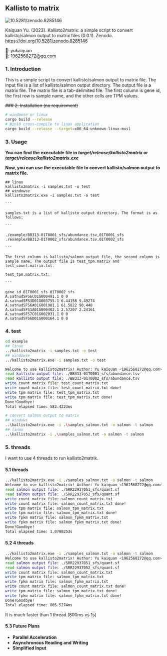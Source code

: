 ## Kallisto to matrix

<img data-toggle="modal" data-target="[data-modal='10.5281/zenodo.8285146']" src="https://zenodo.org/badge/DOI/10.5281/zenodo.8285146.svg" alt="10.5281/zenodo.8285146">

Kaiquan Yu. (2023). Kallisto2matrix: a simple script to convert kallisto/salmon output to matrix files (0.0.1). Zenodo. https://doi.org/10.5281/zenodo.8285146

🙈: yukaiquan
<br/>
📧: 1962568272@qq.com

### 1. Introduction

This is a simple script to convert kallisto/salmon output to matrix file. The input file is a list of kallisto/salmon output directory. The output file is a matrix file. The matrix file is a tab-delimited file. The first column is gene id, the first row is sample name, and the other cells are TPM values.

~~### 2. Installation (no requirement)~~

```bash
# windowse or linux
cargo build --release
# Win10 cross-compile to linux application
cargo build --release --target=x86_64-unknown-linux-musl
```

### 3. Usage

**You can find the executable file in _target/release/kallisto2matrix_ or _target/release/kallisto2matrix.exe_**

**Now, you can use the executable file to convert kallisto/salmon output to matrix file.**

````
## linux
kallisto2matrix -i samples.txt -o test
## windowse
kallisto2matrix.exe -i samples.txt -o test

```

samples.txt is a list of kallisto output directory. The format is as follows:

```

./example/BB313-01T0001_sfs/abundance.tsv,01T0001_sfs
./example/BB313-01T0002_sfs/abundance.tsv,01T0002_sfs

```

The first column is kallisto/salmon output file, the second column is sample name. The output file is test_tpm.matrix and test_count.matrix.txt.

test_tpm.matrix.txt:

```

gene_id 01T0001_sfs 01T0002_sfs
A.satnudSFS6C01G000491.1 0 0
A.satnudSFS3D01G003755.1 6.44158 9.49274
A.satnudSFS6A01G001901.1 61.5822 90.448
A.satnudSFS1A01G000402.1 2.57207 2.24161
A.satnudSFS7C01G002031.1 0 0
A.satnudSFS6D01G000164.1 0 0

````

### 4. test

```bash
cd example
## linux
../kallisto2matrix -i samples.txt -o test
## windowse
../kallisto2matrix.exe -i samples.txt -o test

Welcome to use kallisto2matrix! Author: Yu kaiquan <1962568272@qq.com>
read kallisto output file: ./BB313-01T0001_sfs/abundance.tsv
read kallisto output file: ./BB313-01T0002_sfs/abundance.tsv
write count matrix file: test_count_matrix.txt
write count matrix file: test_count_matrix.txt done!
write tpm matrix file: test_tpm_matrix.txt
write tpm matrix file: test_tpm_matrix.txt done!
Done!Goodbye!
Total elapsed time: 582.4223ms

# convert salmon output to matrix
## windows
..\kallisto2matrix.exe -i .\samples_salmon.txt -o salmon -t salmon
## linux
..\kallisto2matrix -i .\samples_salmon.txt -o salmon -t salmon

```

### 5. threads

I want to use 4 threads to run kallisto2matrix.

#### 5.1 threads

```bash
../kallisto2matrix.exe -i ./samples_salmon.txt -o salmon -t salmon
Welcome to use kallisto2matrix! Author: Yu kaiquan <1962568272@qq.com>
read salmon output file: ./SRR22937051_sfs/quant.sf
read salmon output file: ./SRR22937052_sfs/quant.sf
write count matrix file: salmon_count_matrix.txt
write count matrix file: salmon_count_matrix.txt done!
write tpm matrix file: salmon_tpm_matrix.txt
write tpm matrix file: salmon_tpm_matrix.txt done!
write fpkm matrix file: salmon_fpkm_matrix.txt
write fpkm matrix file: salmon_fpkm_matrix.txt done!
Done!Goodbye!
Total elapsed time: 1.0790253s
```

#### 5.2 4 threads

```bash
../kallisto2matrix.exe -i ./samples_salmon.txt -o salmon -t salmon
Welcome to use kallisto2matrix! Author: Yu kaiquan <1962568272@qq.com>
read salmon output file: ./SRR22937051_sfs/quant.sf
read salmon output file: ./SRR22937052_sfs/quant.sf
write count matrix file: salmon_count_matrix.txt
write tpm matrix file: salmon_tpm_matrix.txt
write fpkm matrix file: salmon_fpkm_matrix.txt
write count matrix file: salmon_count_matrix.txt done!
write tpm matrix file: salmon_tpm_matrix.txt done!
write fpkm matrix file: salmon_fpkm_matrix.txt done!
Done!Goodbye!
Total elapsed time: 805.5274ms
```

It is much faster than 1 thread.(800ms vs 1s)

#### 5.3 Future Plans

- **Parallel Acceleration**
- **Asynchronous Reading and Writing**
- **Simplified Input**
